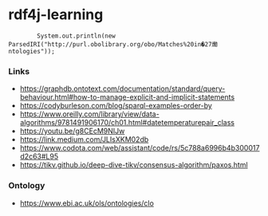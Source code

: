 # rdf4j-learning



```
        System.out.println(new ParsedIRI("http://purl.obolibrary.org/obo/Matches%20in�27爋ntologies"));
```

### Links
* https://graphdb.ontotext.com/documentation/standard/query-behaviour.html#how-to-manage-explicit-and-implicit-statements
* https://codyburleson.com/blog/sparql-examples-order-by
* https://www.oreilly.com/library/view/data-algorithms/9781491906170/ch01.html#datetemperaturepair_class
* https://youtu.be/g8CEcM9NIJw
* https://link.medium.com/JLIsXKM02db
* https://www.codota.com/web/assistant/code/rs/5c788a6996b4b300017d2c63#L95
* https://tikv.github.io/deep-dive-tikv/consensus-algorithm/paxos.html

### Ontology
* https://www.ebi.ac.uk/ols/ontologies/clo
